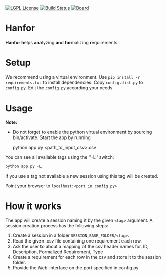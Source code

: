 [![LGPL License](http://img.shields.io/badge/license-LGPLv3+LE-brightgreen.svg)](https://github.com/ultimate-pa/hanfor/LICENSE)
[![Build Status](http://monteverdi.informatik.uni-freiburg.de/ci/buildStatus/icon?job=Hanfor)](http://monteverdi.informatik.uni-freiburg.de/ci/job/Hanfor/)
[![Board](https://img.shields.io/badge/board-github%20project-blue.svg)](https://github.com/orgs/ultimate-pa/projects/1)
<!--[![Waffle.io](https://img.shields.io/waffle/label/ultimate-pa/hanfor/in%20progress.svg?maxAge=1800)](https://waffle.io/ultimate-pa/hanfor)-->

# Hanfor
**Hanfor** **h**elps **an**alyzing **an**d **for**malizing **r**equirements.


# Setup 
We recommend using a virtual environment. 
Use `pip install -r requirements.txt` to install dependencies. 
Copy `config.dist.py` to `config.py`.
Edit the `config.py` according your needs.

# Usage
**Note:** 
 * Do not forget to enable the python virtual environment by sourcing bin/activate.
Start the app by running

    python app.py <path_to_input_csv>.csv <tag>

You can see all available tags using the ''-L'' switch:

    python app.py -L

If you use a tag not available a new session using this tag will be created.
    
Point your browser to `localhost:<port in config.py>`

# How it works

The app will create a session naming it by the given `<tag>` argument.
A session creation process has the following steps:

 1. Create a session in a folder `SESSION_BASE_FOLDER/<tag>`.
 2. Read the given .csv file containing one requirement each row.
 3. Ask the user to about a mapping of the csv header names for. 
    ID, Description, Formalized Requirement, Type
 4. Create a requirement for each row in the csv and store it to the session folder.
 5. Provide the Web-interface on the port specified in config.py
